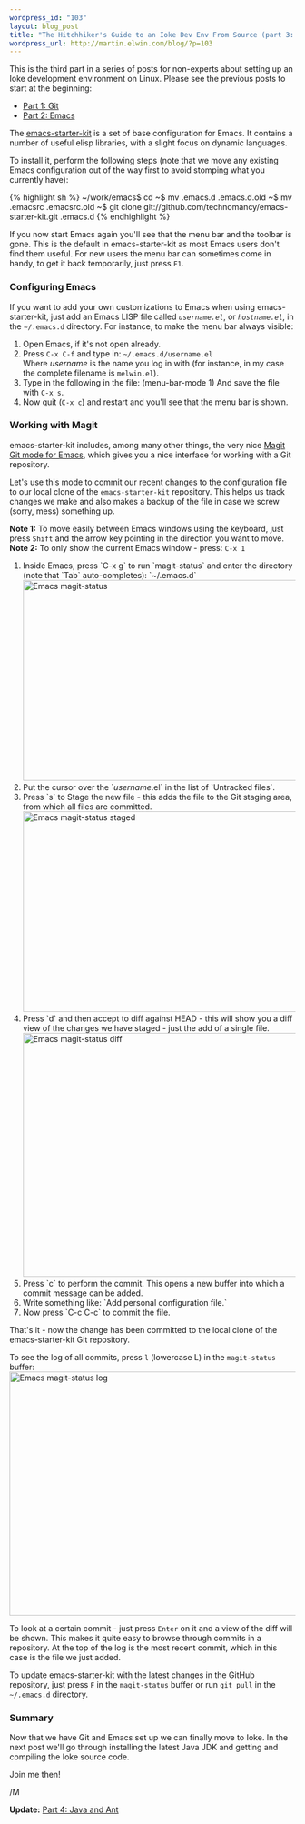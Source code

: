 ```yaml
--- 
wordpress_id: "103"
layout: blog_post
title: "The Hitchhiker's Guide to an Ioke Dev Env From Source (part 3: emacs-starter-kit)"
wordpress_url: http://martin.elwin.com/blog/?p=103
---
```

This is the third part in a series of posts for non-experts about setting up an Ioke development environment on Linux. Please see the previous posts to start at the beginning:

<ul>
	<li><a href="http://martin.elwin.com/blog/2009/01/the-hitchhikers-guide-to-an-ioke-dev-env-from-source-part-1/">Part 1: Git</a></li>
	<li><a href="http://martin.elwin.com/blog/2009/01/the-hitchhikers-guide-to-an-ioke-dev-env-from-source-part-2/">Part 2: Emacs</a></li>
</ul>

The <a href="http://github.com/technomancy/emacs-starter-kit/tree/master">emacs-starter-kit</a> is a set of base configuration for Emacs. It contains a number of useful elisp libraries, with a slight focus on dynamic languages.

To install it, perform the following steps (note that we move any existing Emacs configuration out of the way first to avoid stomping what you currently have):

{% highlight sh %}
~/work/emacs$ cd
~$ mv .emacs.d .emacs.d.old
~$ mv .emacsrc .emacsrc.old
~$ git clone git://github.com/technomancy/emacs-starter-kit.git .emacs.d
{% endhighlight %}

If you now start Emacs again you'll see that the menu bar and the toolbar is gone. This is the default in emacs-starter-kit as most Emacs users don't find them useful. For new users the menu bar can sometimes come in handy, to get it back temporarily, just press `F1`.

### Configuring Emacs

If you want to add your own customizations to Emacs when using emacs-starter-kit, just add an Emacs LISP file called <em>`username.el`</em>, or <em>`hostname.el`</em>, in the `~/.emacs.d` directory. For instance, to make the menu bar always visible:


1. Open Emacs, if it's not open already.
1. Press `C-x C-f` and type in: `~/.emacs.d/username.el`<br>Where <em>username</em> is the name you log in with (for instance, in my case the complete filename is `melwin.el`).
1. Type in the following in the file:
        (menu-bar-mode 1)
And save the file with `C-x s`.
1. Now quit (`C-x c`) and restart and you'll see that the menu bar is shown.

### Working with Magit

emacs-starter-kit includes, among many other things, the very nice <a href="http://zagadka.vm.bytemark.co.uk/magit/magit.html">Magit Git mode for Emacs</a>, which gives you a nice interface for working with a Git repository.

Let's use this mode to commit our recent changes to the configuration file to our local clone of the `emacs-starter-kit` repository. This helps us track changes we make and also makes a backup of the file in case we screw (sorry, mess) something up.

<strong>Note 1:</strong> To move easily between Emacs windows using the keyboard, just press `Shift` and the arrow key pointing in the direction you want to move.
<strong>Note 2:</strong> To only show the current Emacs window - press: `C-x 1`

<ol>
	<li>Inside Emacs, press `C-x g` to run `magit-status` and enter the directory (note that `Tab` auto-completes): `~/.emacs.d`<br>
        <img src="http://martin.elwin.com/blog/wp-content/uploads/2009/01/emacs-magit-status.png" alt="Emacs magit-status" title="Emacs magit-status" width="694" height="353" class="alignnone size-full wp-image-114" />
        </li>
	<li>Put the cursor over the `<em>username</em>.el` in the list of `Untracked files`.</li>
	<li>Press `s` to Stage the new file - this adds the file to the Git staging area, from which all files are committed.<br>
<img src="http://martin.elwin.com/blog/wp-content/uploads/2009/01/emacs-magit-status-staged.png" alt="Emacs magit-status staged" title="Emacs magit-status staged" width="694" height="353" class="alignnone size-full wp-image-115" />
</li>
	<li>Press `d` and then accept to diff against HEAD - this will show you a diff view of the changes we have staged - just the add of a single file.<br>
<img src="http://martin.elwin.com/blog/wp-content/uploads/2009/01/emacs-magit-status-diff.png" alt="Emacs magit-status diff" title="Emacs magit-status diff" width="757" height="429" class="alignnone size-full wp-image-116" />
</li>
	<li>Press `c` to perform the commit. This opens a new buffer into which a commit message can be added.</li>
	<li>Write something like: `Add personal configuration file.`</li>
        <li>Now press `C-c C-c` to commit the file.</li>
</ol>

That's it - now the change has been committed to the local clone of the emacs-starter-kit Git repository.

To see the log of all commits, press `l` (lowercase L) in the `magit-status` buffer:<br>
<img src="http://martin.elwin.com/blog/wp-content/uploads/2009/01/emacs-magit-status-log.png" alt="Emacs magit-status log" title="Emacs magit-status log" width="757" height="429" class="alignnone size-full wp-image-121" />

To look at a certain commit - just press `Enter` on it and a view of the diff will be shown. This makes it quite easy to browse through commits in a repository. At the top of the log is the most recent commit, which in this case is the file we just added.

To update emacs-starter-kit with the latest changes in the GitHub repository, just press `F` in the `magit-status` buffer or run `git pull` in the `~/.emacs.d` directory.

### Summary

Now that we have Git and Emacs set up we can finally move to Ioke. In the next post we'll go through installing the latest Java JDK and getting and compiling the Ioke source code.

Join me then!

/M

<strong>Update:</strong> <a href="http://martin.elwin.com/blog/2009/01/the-hitchhikers-guide-to-an-ioke-dev-env-from-source-part-4/">Part 4: Java and Ant</a>
